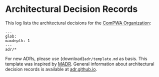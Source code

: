 <!-- cspell:ignore madr -->

# Architectural Decision Records

This log lists the architectural decisions for the
[ComPWA Organization](https://github.com/ComPWA):

```{toctree}
---
glob:
maxdepth: 1
---
adr/*
```

For new ADRs, please use {download}`adr/template.md` as basis. This template
was inspired by [MADR](https://adr.github.io/madr). General information about
architectural decision records is available at
[adr.github.io](https://adr.github.io).
